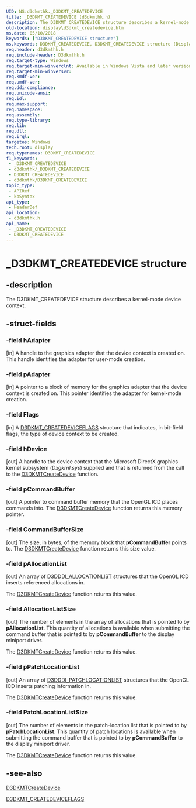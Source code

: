 ```yaml
---
UID: NS:d3dkmthk._D3DKMT_CREATEDEVICE
title: _D3DKMT_CREATEDEVICE (d3dkmthk.h)
description: The D3DKMT_CREATEDEVICE structure describes a kernel-mode device context.
old-location: display\d3dkmt_createdevice.htm
ms.date: 05/10/2018
keywords: ["D3DKMT_CREATEDEVICE structure"]
ms.keywords: D3DKMT_CREATEDEVICE, D3DKMT_CREATEDEVICE structure [Display Devices], OpenGL_Structs_ed68c4a8-21a9-4754-8909-666a581f7759.xml, _D3DKMT_CREATEDEVICE, d3dkmthk/D3DKMT_CREATEDEVICE, display.d3dkmt_createdevice
req.header: d3dkmthk.h
req.include-header: D3dkmthk.h
req.target-type: Windows
req.target-min-winverclnt: Available in Windows Vista and later versions of the Windows operating systems.
req.target-min-winversvr: 
req.kmdf-ver: 
req.umdf-ver: 
req.ddi-compliance: 
req.unicode-ansi: 
req.idl: 
req.max-support: 
req.namespace: 
req.assembly: 
req.type-library: 
req.lib: 
req.dll: 
req.irql: 
targetos: Windows
tech.root: display
req.typenames: D3DKMT_CREATEDEVICE
f1_keywords:
 - _D3DKMT_CREATEDEVICE
 - d3dkmthk/_D3DKMT_CREATEDEVICE
 - D3DKMT_CREATEDEVICE
 - d3dkmthk/D3DKMT_CREATEDEVICE
topic_type:
 - APIRef
 - kbSyntax
api_type:
 - HeaderDef
api_location:
 - d3dkmthk.h
api_name:
 - _D3DKMT_CREATEDEVICE
 - D3DKMT_CREATEDEVICE
---
```


# _D3DKMT_CREATEDEVICE structure


## -description

The D3DKMT_CREATEDEVICE structure describes a kernel-mode device context.

## -struct-fields

### -field hAdapter

[in] A handle to the graphics adapter that the device context is created on. This handle identifies the adapter for user-mode creation.

### -field pAdapter

[in] A pointer to a block of memory for the graphics adapter that the device context is created on. This pointer identifies the adapter for kernel-mode creation.

### -field Flags

[in] A <a href="/windows-hardware/drivers/ddi/d3dkmthk/ns-d3dkmthk-_d3dkmt_createdeviceflags">D3DKMT_CREATEDEVICEFLAGS</a> structure that indicates, in bit-field flags, the type of device context to be created.

### -field hDevice

[out] A handle to the device context that the Microsoft DirectX graphics kernel subsystem (<i>Dxgkrnl.sys</i>) supplied and that is returned from the call to the <a href="/windows-hardware/drivers/ddi/d3dkmthk/nf-d3dkmthk-d3dkmtcreatedevice">D3DKMTCreateDevice</a> function.

### -field pCommandBuffer

[out] A pointer to command buffer memory that the OpenGL ICD places commands into. The <a href="/windows-hardware/drivers/ddi/d3dkmthk/nf-d3dkmthk-d3dkmtcreatedevice">D3DKMTCreateDevice</a> function returns this memory pointer.

### -field CommandBufferSize

[out] The size, in bytes, of the memory block that <b>pCommandBuffer</b> points to. The <a href="/windows-hardware/drivers/ddi/d3dkmthk/nf-d3dkmthk-d3dkmtcreatedevice">D3DKMTCreateDevice</a> function returns this size value.

### -field pAllocationList

[out] An array of <a href="/windows-hardware/drivers/ddi/d3dukmdt/ns-d3dukmdt-_d3dddi_allocationlist">D3DDDI_ALLOCATIONLIST</a> structures that the OpenGL ICD inserts referenced allocations in.

The <a href="/windows-hardware/drivers/ddi/d3dkmthk/nf-d3dkmthk-d3dkmtcreatedevice">D3DKMTCreateDevice</a> function returns this value.

### -field AllocationListSize

[out] The number of elements in the array of allocations that is pointed to by <b>pAllocationList</b>. This quantity of allocations is available when submitting the command buffer that is pointed to by <b>pCommandBuffer</b> to the display miniport driver. 

The <a href="/windows-hardware/drivers/ddi/d3dkmthk/nf-d3dkmthk-d3dkmtcreatedevice">D3DKMTCreateDevice</a> function returns this value.

### -field pPatchLocationList

[out] An array of <a href="/windows-hardware/drivers/ddi/d3dukmdt/ns-d3dukmdt-_d3dddi_patchlocationlist">D3DDDI_PATCHLOCATIONLIST</a> structures that the OpenGL ICD inserts patching information in.

The <a href="/windows-hardware/drivers/ddi/d3dkmthk/nf-d3dkmthk-d3dkmtcreatedevice">D3DKMTCreateDevice</a> function returns this value.

### -field PatchLocationListSize

[out] The number of elements in the patch-location list that is pointed to by <b>pPatchLocationList</b>. This quantity of patch locations is available when submitting the command buffer that is pointed to by <b>pCommandBuffer</b> to the display miniport driver. 

The <a href="/windows-hardware/drivers/ddi/d3dkmthk/nf-d3dkmthk-d3dkmtcreatedevice">D3DKMTCreateDevice</a> function returns this value.

## -see-also

<a href="/windows-hardware/drivers/ddi/d3dkmthk/nf-d3dkmthk-d3dkmtcreatedevice">D3DKMTCreateDevice</a>



<a href="/windows-hardware/drivers/ddi/d3dkmthk/ns-d3dkmthk-_d3dkmt_createdeviceflags">D3DKMT_CREATEDEVICEFLAGS</a>

